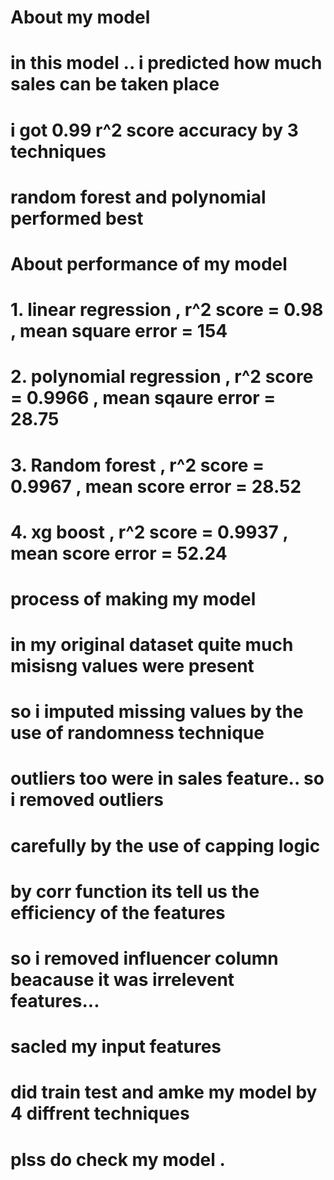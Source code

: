 # About my model 

# in this model .. i predicted  how much sales can be taken place 
#  i got 0.99 r^2 score  accuracy by 3 techniques 
#  random forest  and polynomial performed best 



# About performance of my model 

# 1. linear regression  , r^2 score = 0.98 , mean square error = 154
# 2. polynomial regression  , r^2 score = 0.9966 , mean sqaure error = 28.75
# 3. Random forest ,  r^2 score = 0.9967 , mean score error = 28.52
# 4. xg boost ,  r^2 score = 0.9937 , mean score error = 52.24


#  process of making my model 

# in my original dataset quite much  misisng values  were present
# so i imputed missing values by the use of randomness technique 

# outliers too were in sales feature.. so i removed outliers
# carefully by the use of capping logic

# by corr function its tell us the efficiency of the features
#  so i removed influencer column beacause it was irrelevent features...

#  sacled my input features
#   did train test and amke my model by 4 diffrent techniques

#  plss do check my model .

